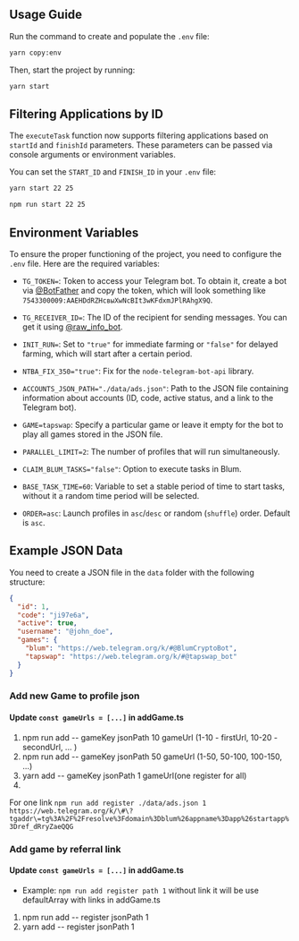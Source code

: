 ## Usage Guide

Run the command to create and populate the `.env` file:

```bash
yarn copy:env
```

Then, start the project by running:

```bash
yarn start
```

## Filtering Applications by ID

The `executeTask` function now supports filtering applications based on `startId` and `finishId` parameters. These parameters can be passed via console arguments or environment variables.

You can set the `START_ID` and `FINISH_ID` in your `.env` file:

```bash
yarn start 22 25
```

```bash
npm run start 22 25
```

## Environment Variables

To ensure the proper functioning of the project, you need to configure the `.env` file. Here are the required variables:

- `TG_TOKEN=`: Token to access your Telegram bot. To obtain it, create a bot via [@BotFather](https://t.me/BotFather) and copy the token, which will look something like `7543300009:AAEHDdRZHcвыXwNcBIt3wKFdxmJPlRAhgX9Q`.

- `TG_RECEIVER_ID=`: The ID of the recipient for sending messages. You can get it using [@raw_info_bot](https://t.me/raw_info_bot).

- `INIT_RUN=`: Set to `"true"` for immediate farming or `"false"` for delayed farming, which will start after a certain period.

- `NTBA_FIX_350="true"`: Fix for the `node-telegram-bot-api` library.

- `ACCOUNTS_JSON_PATH="./data/ads.json"`: Path to the JSON file containing information about accounts (ID, code, active status, and a link to the Telegram bot).

- `GAME=tapswap`: Specify a particular game or leave it empty for the bot to play all games stored in the JSON file.

- `PARALLEL_LIMIT=2`: The number of profiles that will run simultaneously.

- `CLAIM_BLUM_TASKS="false"`: Option to execute tasks in Blum.

- `BASE_TASK_TIME=60`: Variable to set a stable period of time to start tasks, without it a random time period will be selected.

- `ORDER=asc`: Launch profiles in `asc`/`desc` or random (`shuffle`) order. Default is `asc`.

## Example JSON Data

You need to create a JSON file in the `data` folder with the following structure:

```json
{
  "id": 1,
  "code": "ji97e6a",
  "active": true,
  "username": "@john_doe",
  "games": {
    "blum": "https://web.telegram.org/k/#@BlumCryptoBot",
    "tapswap": "https://web.telegram.org/k/#@tapswap_bot"
  }
}
```

### Add new Game to profile json

#### Update `const gameUrls = [...]` in addGame.ts

1. npm run add -- gameKey jsonPath 10 gameUrl (1-10 - firstUrl, 10-20 - secondUrl, ... )
2. npm run add -- gameKey jsonPath 50 gameUrl (1-50, 50-100, 100-150, ...)
3. yarn add -- gameKey jsonPath 1 gameUrl(one register for all)
4. 
For one link
`npm run add register ./data/ads.json 1 https://web.telegram.org/k/\#\?tgaddr\=tg%3A%2F%2Fresolve%3Fdomain%3Dblum%26appname%3Dapp%26startapp%3Dref_dRryZaeQQG` 
### Add game by referral link

#### Update `const gameUrls = [...]` in addGame.ts

- Example: `npm run add register path 1` without link it will be use defaultArray with links in addGame.ts

1. npm run add -- register jsonPath 1
2. yarn add -- register jsonPath 1
